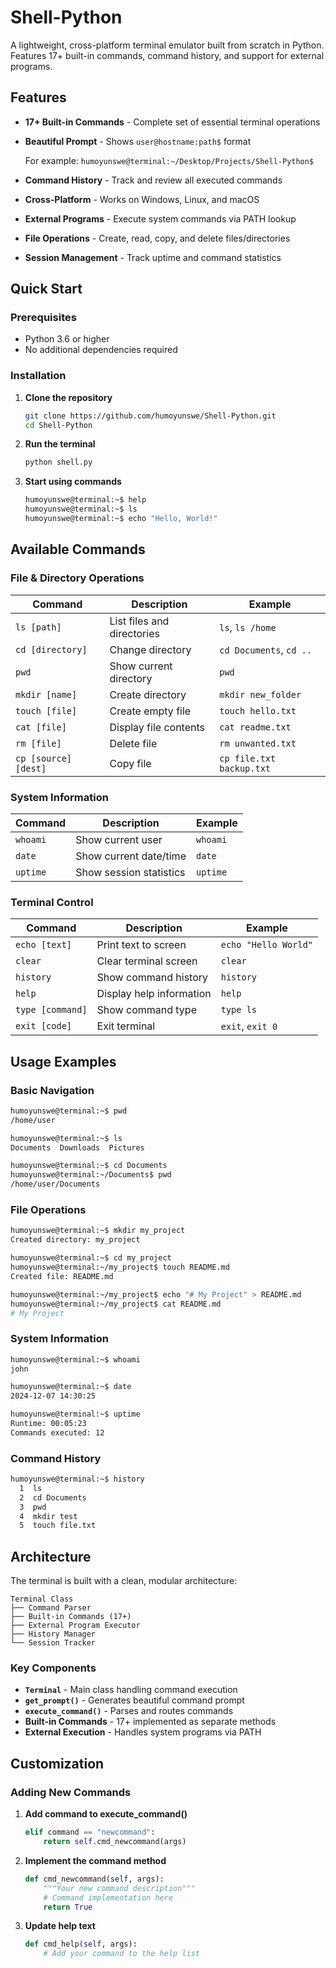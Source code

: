 # Shell-Python

A lightweight, cross-platform terminal emulator built from scratch in Python. Features 17+ built-in commands, command history, and support for external programs.




## Features

- **17+ Built-in Commands** - Complete set of essential terminal operations
- **Beautiful Prompt** - Shows `user@hostname:path$` format 

  For example:
`humoyunswe@terminal:~/Desktop/Projects/Shell-Python$`
- **Command History** - Track and review all executed commands
- **Cross-Platform** - Works on Windows, Linux, and macOS
- **External Programs** - Execute system commands via PATH lookup
- **File Operations** - Create, read, copy, and delete files/directories
- **Session Management** - Track uptime and command statistics

## Quick Start

### Prerequisites

- Python 3.6 or higher
- No additional dependencies required

### Installation

1. **Clone the repository**
   ```bash
   git clone https://github.com/humoyunswe/Shell-Python.git
   cd Shell-Python
   ```

2. **Run the terminal**
   ```bash
   python shell.py
   ```

3. **Start using commands**
   ```bash
   humoyunswe@terminal:~$ help
   humoyunswe@terminal:~$ ls
   humoyunswe@terminal:~$ echo "Hello, World!"
   ```

## Available Commands

### File & Directory Operations
| Command | Description | Example |
|---------|-------------|---------|
| `ls [path]` | List files and directories | `ls`, `ls /home` |
| `cd [directory]` | Change directory | `cd Documents`, `cd ..` |
| `pwd` | Show current directory | `pwd` |
| `mkdir [name]` | Create directory | `mkdir new_folder` |
| `touch [file]` | Create empty file | `touch hello.txt` |
| `cat [file]` | Display file contents | `cat readme.txt` |
| `rm [file]` | Delete file | `rm unwanted.txt` |
| `cp [source] [dest]` | Copy file | `cp file.txt backup.txt` |

### System Information
| Command | Description | Example |
|---------|-------------|---------|
| `whoami` | Show current user | `whoami` |
| `date` | Show current date/time | `date` |
| `uptime` | Show session statistics | `uptime` |

### Terminal Control
| Command | Description | Example |
|---------|-------------|---------|
| `echo [text]` | Print text to screen | `echo "Hello World"` |
| `clear` | Clear terminal screen | `clear` |
| `history` | Show command history | `history` |
| `help` | Display help information | `help` |
| `type [command]` | Show command type | `type ls` |
| `exit [code]` | Exit terminal | `exit`, `exit 0` |

## Usage Examples

### Basic Navigation
```bash
humoyunswe@terminal:~$ pwd
/home/user

humoyunswe@terminal:~$ ls
Documents  Downloads  Pictures

humoyunswe@terminal:~$ cd Documents
humoyunswe@terminal:~/Documents$ pwd
/home/user/Documents
```

### File Operations
```bash
humoyunswe@terminal:~$ mkdir my_project
Created directory: my_project

humoyunswe@terminal:~$ cd my_project
humoyunswe@terminal:~/my_project$ touch README.md
Created file: README.md

humoyunswe@terminal:~/my_project$ echo "# My Project" > README.md
humoyunswe@terminal:~/my_project$ cat README.md
# My Project
```

### System Information
```bash
humoyunswe@terminal:~$ whoami
john

humoyunswe@terminal:~$ date
2024-12-07 14:30:25

humoyunswe@terminal:~$ uptime
Runtime: 00:05:23
Commands executed: 12
```

### Command History
```bash
humoyunswe@terminal:~$ history
  1  ls
  2  cd Documents
  3  pwd
  4  mkdir test
  5  touch file.txt
```

## Architecture

The terminal is built with a clean, modular architecture:

```
Terminal Class
├── Command Parser
├── Built-in Commands (17+)
├── External Program Executor
├── History Manager
└── Session Tracker
```

### Key Components

- **`Terminal`** - Main class handling command execution
- **`get_prompt()`** - Generates beautiful command prompt
- **`execute_command()`** - Parses and routes commands
- **Built-in Commands** - 17+ implemented as separate methods
- **External Execution** - Handles system programs via PATH


## Customization

### Adding New Commands

1. **Add command to execute_command()**
   ```python
   elif command == "newcommand":
       return self.cmd_newcommand(args)
   ```

2. **Implement the command method**
   ```python
   def cmd_newcommand(self, args):
       """Your new command description"""
       # Command implementation here
       return True
   ```

3. **Update help text**
   ```python
   def cmd_help(self, args):
       # Add your command to the help list
   ```

